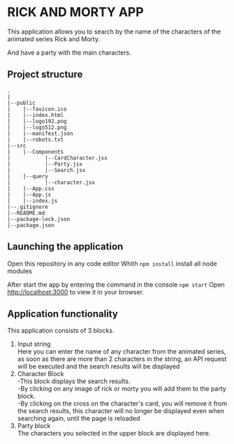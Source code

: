 # RICK AND MORTY APP

This application allows you to search by the name of the characters of the animated series Rick and Morty.

And have a party with the main characters.

## Project structure
    .
    |
    |--public
    |    |--favicon.ico
    |    |--index.html
    |    |--logo192.png
    |    |--logo512.png
    |    |--manifest.json
    |    |--robots.txt
    |--src
    |    |--Components
    |           |--CardCharacter.jsx
    |           |--Party.jsx
    |           |--Search.jsx
    |    |--query
    |           |--character.jsx
    |    |--App.css
    |    |--App.js
    |    |--index.js
    |--.gitignore
    |--README.md
    |--package-lock.json
    |--package.json

## Launching the application

Open this repository in any code editor
Whith `npm install` install all node modules

After start the app by entering the command in the console `npm start`
Open [http://localhost:3000](http://localhost:3000) to view it in your browser.

## Application functionality

This application consists of 3 blocks.

1. Input string\
   Here you can enter the name of any character from the animated series, as soon as there are more than 2 characters in the string, an API request will be executed and the search results will be displayed
2. Character Block\
    -This block displays the search results.\
    -By clicking on any image of rick or morty you will add them to the party block.\
    -By clicking on the cross on the character's card, you will remove it from the search results, this character will no longer be displayed even when searching again, until the page is reloaded
3. Party block\
    The characters you selected in the upper block are displayed here.

